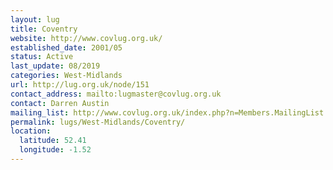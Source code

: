 ```yaml
---
layout: lug
title: Coventry
website: http://www.covlug.org.uk/
established_date: 2001/05
status: Active
last_update: 08/2019
categories: West-Midlands
url: http://lug.org.uk/node/151
contact_address: mailto:lugmaster@covlug.org.uk
contact: Darren Austin
mailing_list: http://www.covlug.org.uk/index.php?n=Members.MailingList
permalink: lugs/West-Midlands/Coventry/
location:
  latitude: 52.41
  longitude: -1.52
---
```

